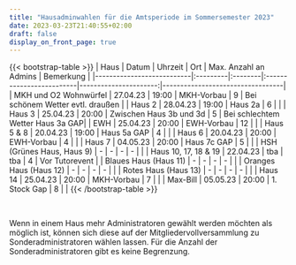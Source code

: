 ```yaml
---
title: "Hausadminwahlen für die Amtsperiode im Sommersemester 2023"
date: 2023-03-23T21:40:55+02:00
draft: false
display_on_front_page: true
---
```


{{< bootstrap-table >}}
| Haus                      | Datum    | Uhrzeit | Ort                      | Max. Anzahl an Admins | Bemerkung                        |
|---------------------------|:---------|:--------|:-------------------------|----------------------:|----------------------------------|
| MKH und O2 Wohnwürfel     | 27.04.23 | 19:00   | MKH-Vorbau               | 9                     | Bei schönem Wetter evtl. draußen |
| Haus 2                    | 28.04.23 | 19:00   | Haus 2a                  | 6                     |                                  |
| Haus 3                    | 25.04.23 | 20:00   | Zwischen Haus 3b und 3d  | 5                     | Bei schlechtem Wetter Haus 3a GAP|
| EWH                       | 25.04.23 | 20:00   | EWH-Vorbau               | 12                    |                                  |
| Haus 5 & 8                | 20.04.23 | 19:00   | Haus 5a GAP              | 4                     |                                  |
| Haus 6                    | 20.04.23 | 20:00   | EWH-Vorbau               | 4                     |                                  |
| Haus 7                    | 04.05.23 | 20:00   | Haus 7c GAP              | 5                     |                                  |
| HSH (Grünes Haus, Haus 9) | -        | -       | -                        | -                     |                                  |
| Haus 10, 17, 18 & 19      | 22.04.23 | tba     | tba                      | 4                     | Vor Tutorevent                   |
| Blaues Haus (Haus 11)     | -        | -       | -                        | -                     |                                  |
| Oranges Haus (Haus 12)    | -        | -       | -                        | -                     |                                  |
| Rotes Haus (Haus 13)      | -        | -       | -                        | -                     |                                  |
| Haus 14                   | 25.04.23 | 20:00   | MKH-Vorbau               | 7                     |                                  |
| Max-Bill                  | 05.05.23 | 20:00   | 1. Stock Gap             | 8                     |                                  |
{{< /bootstrap-table >}}

&nbsp;

Wenn in einem Haus mehr Administratoren gewählt werden möchten als möglich ist, können sich diese auf der
Mitgliedervollversammlung zu Sonderadministratoren wählen lassen. Für die Anzahl der Sonderadministratoren gibt es keine
Begrenzung.

